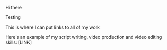 Hi there

Testing

This is where I can put links to all of my work

Here's an example of my script writing, video production and video editing skills:
[LINK]
